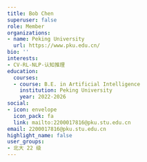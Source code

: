 ```yaml
---
title: Bob Chen
superuser: false
role: Member
organizations:
- name: Peking University
  url: https://www.pku.edu.cn/
bio: ''
interests:
- CV-RL-NLP-认知推理
education:
  courses:
  - course: B.E. in Artificial Intelligence
    institution: Peking University
    year: 2022-2026
social:
- icon: envelope
  icon_pack: fa
  link: mailto:2200017816@pku.stu.edu.cn
email: 2200017816@pku.stu.edu.cn
highlight_name: false
user_groups:
- 北大 22 级
---
```


